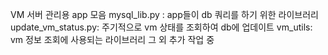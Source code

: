 VM 서버 관리용 app 모음
mysql_lib.py : app들이 db 쿼리를 하기 위한 라이브러리
update_vm_status.py: 주기적으로 vm 상태를 조회하여 db에 업데이트
vm_utils: vm 정보 조회에 사용되는 라이브러리
그 외 추가 작업 중
